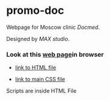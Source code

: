 # promo-doc


Webpage for Moscow clinic *Docmed*. 

Designed by *MAX studio*.

### Look at this [web page](https://pollyleyka.github.io/promo-doc/)in browser

* [link to HTML file](/index.html)

* [link to main CSS file](/style.css)

Scripts are inside HTML File
